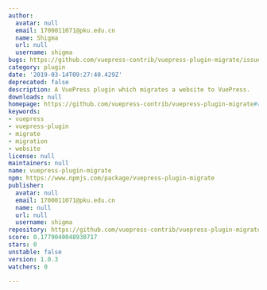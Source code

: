 ```yaml
---
author:
  avatar: null
  email: 1700011071@pku.edu.cn
  name: Shigma
  url: null
  username: shigma
bugs: https://github.com/vuepress-contrib/vuepress-plugin-migrate/issues
category: plugin
date: '2019-03-14T09:27:40.429Z'
deprecated: false
description: A VuePress plugin which migrates a website to VuePress.
downloads: null
homepage: https://github.com/vuepress-contrib/vuepress-plugin-migrate#readme
keywords:
- vuepress
- vuepress-plugin
- migrate
- migration
- website
license: null
maintainers: null
name: vuepress-plugin-migrate
npm: https://www.npmjs.com/package/vuepress-plugin-migrate
publisher:
  avatar: null
  email: 1700011071@pku.edu.cn
  name: null
  url: null
  username: shigma
repository: https://github.com/vuepress-contrib/vuepress-plugin-migrate
score: 0.1779040048930717
stars: 0
unstable: false
version: 1.0.3
watchers: 0

---
```


